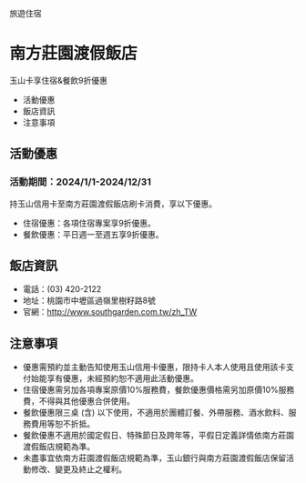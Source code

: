 旅遊住宿

# 南方莊園渡假飯店  

玉山卡享住宿&餐飲9折優惠

  * 活動優惠
  * 飯店資訊
  * 注意事項

## 活動優惠

### 活動期間：2024/1/1-2024/12/31

持玉山信用卡至南方莊園渡假飯店刷卡消費，享以下優惠。

  * 住宿優惠：各項住宿專案享9折優惠。
  * 餐飲優惠：平日週一至週五享9折優惠。

  

## 飯店資訊

  * 電話：(03) 420-2122 
  * 地址：桃園市中壢區過嶺里樹籽路8號
  * 官網：http://www.southgarden.com.tw/zh_TW

## 注意事項

  * 優惠需預約並主動告知使用玉山信用卡優惠，限持卡人本人使用且使用該卡支付始能享有優惠，未經預約恕不適用此活動優惠。
  * 住宿優惠需另加各項專案原價10%服務費，餐飲優惠價格需另加原價10%服務費，不得與其他優惠合併使用。
  * 餐飲優惠限三桌 (含) 以下使用，不適用於團體訂餐、外帶服務、酒水飲料、服務費用等恕不折抵。
  * 餐飲優惠不適用於國定假日、特殊節日及跨年等，平假日定義詳情依南方莊園渡假飯店規範為準。
  * 未盡事宜依南方莊園渡假飯店規範為準，玉山銀行與南方莊園渡假飯店保留活動修改、變更及終止之權利。

